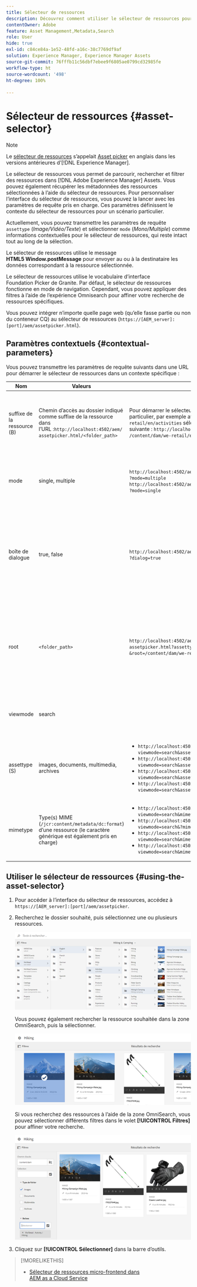```yaml
---
title: Sélecteur de ressources
description: Découvrez comment utiliser le sélecteur de ressources pour rechercher, filtrer, parcourir et récupérer les métadonnées des ressources dans Adobe Experience Manager Assets. Découvrez également comment personnaliser l’interface du sélecteur de ressources.
contentOwner: Adobe
feature: Asset Management,Metadata,Search
role: User
hide: true
exl-id: c84ce84a-1e52-48fd-a16c-38c7769df9af
solution: Experience Manager, Experience Manager Assets
source-git-commit: 76fffb11c56dbf7ebee9f6805ae0799cd32985fe
workflow-type: ht
source-wordcount: '498'
ht-degree: 100%

---
```


# Sélecteur de ressources {#asset-selector}

>[!NOTE]
>
>Le [sélecteur de ressources](https://experienceleague.adobe.com/docs/experience-manager-cloud-service/content/assets/manage/asset-selector.html?lang=fr) s’appelait [Asset picker](https://helpx.adobe.com/fr/experience-manager/6-2/assets/using/asset-picker.html) en anglais dans les versions antérieures d’[!DNL Experience Manager].

Le sélecteur de ressources vous permet de parcourir, rechercher et filtrer des ressources dans [!DNL Adobe Experience Manager] Assets. Vous pouvez également récupérer les métadonnées des ressources sélectionnées à l’aide du sélecteur de ressources. Pour personnaliser l’interface du sélecteur de ressources, vous pouvez la lancer avec les paramètres de requête pris en charge. Ces paramètres définissent le contexte du sélecteur de ressources pour un scénario particulier.

Actuellement, vous pouvez transmettre les paramètres de requête `assettype` (*Image/Vidéo/Texte*) et sélectionner `mode` (*Mono/Multiple*) comme informations contextuelles pour le sélecteur de ressources, qui reste intact tout au long de la sélection.

Le sélecteur de ressources utilise le message **HTML5 Window.postMessage** pour envoyer au ou à la destinataire les données correspondant à la ressource sélectionnée.

Le sélecteur de ressources utilise le vocabulaire d’interface Foundation Picker de Granite. Par défaut, le sélecteur de ressources fonctionne en mode de navigation. Cependant, vous pouvez appliquer des filtres à l’aide de l’expérience Omnisearch pour affiner votre recherche de ressources spécifiques.

Vous pouvez intégrer n’importe quelle page web (qu’elle fasse partie ou non du conteneur CQ) au sélecteur de ressources (`https://[AEM_server]:[port]/aem/assetpicker.html`).

## Paramètres contextuels {#contextual-parameters}

Vous pouvez transmettre les paramètres de requête suivants dans une URL pour démarrer le sélecteur de ressources dans un contexte spécifique :

| Nom | Valeurs | Exemple | Objectif |
|---|---|---|---|
| suffixe de la ressource (B) | Chemin d’accès au dossier indiqué comme suffixe de la ressource dans l’URL :`http://localhost:4502/aem/`<br>`assetpicker.html/<folder_path>` | Pour démarrer le sélecteur de ressources avec un dossier particulier, par exemple avec le dossier `/content/dam/we-retail/en/activities` sélectionné, l’URL doit avoir la forme suivante : `http://localhost:4502/aem/assetpicker.html`<br>`/content/dam/we-retail/en/activities?assettype=images`. | Si vous avez besoin de sélectionner un dossier en particulier au démarrage du sélecteur de ressources, vous pouvez l’indiquer comme suffixe de ressource. |
| mode | single, multiple | `http://localhost:4502/aem/assetpicker.html`<br>`?mode=multiple` <br> `http://localhost:4502/aem/assetpicker.html`<br>`?mode=single` | En mode multiple, vous pouvez sélectionner plusieurs ressources simultanément à l’aide du sélecteur de ressources. |
| boîte de dialogue | true, false | `http://localhost:4502/aem/assetpicker.html`<br>`?dialog=true` | Utilisez ces paramètres pour ouvrir le sélecteur de ressources en tant que boîte de dialogue Granite. Cette option ne peut être appliquée qu’au démarrage du sélecteur de ressources via le champ Chemin de Granite, en la configurant comme URL pickerSrc. |
| root | `<folder_path>` | `http://localhost:4502/aem/`<br>`assetpicker.html?assettype=images`<br>`&root=/content/dam/we-retail/en/activities` | Utilisez cette option pour spécifier le dossier racine du sélecteur de ressources. Dans ce cas, le sélecteur de ressources vous permet de sélectionner uniquement les ressources enfants (directes/indirectes) sous le dossier racine. |
| viewmode | search |  | Pour lancer le sélecteur de ressources en mode recherche, avec les paramètres assettype et mimetype. |
| assettype (S) | images, documents, multimedia, archives | <ul><li>`http://localhost:4502/aem/assetpicker.html?viewmode=search&assettype=images`</li> <li>`http://localhost:4502/aem/assetpicker.html?viewmode=search&assettype=documents`</li> <li>`http://localhost:4502/aem/assetpicker.html?viewmode=search&assettype=multimedia`</li> <li>`http://localhost:4502/aem/assetpicker.html?viewmode=search&assettype=archives`</li> | Utilisez cette option pour filtrer les types de ressources en fonction de la valeur transmise. |
| mimetype | Type(s) MIME (`/jcr:content/metadata/dc:format`) d’une ressource (le caractère générique est également pris en charge) | <ul><li>`http://localhost:4502/aem/assetpicker.html?viewmode=search&mimetype=image/png`</li>  <li>`http://localhost:4502/aem/assetpicker.html?viewmode=search&?mimetype=*png`</li>  <li>`http://localhost:4502/aem/assetpicker.html?viewmode=search&mimetype=*presentation`</li>  <li>`http://localhost:4502/aem/assetpicker?viewmode=search&mimetype=*presentation&mimetype=*png`</li></ul> | Utilisez-le pour filtrer les ressources basées sur le ou les types MIME |

## Utiliser le sélecteur de ressources {#using-the-asset-selector}

1. Pour accéder à l’interface du sélecteur de ressources, accédez à `https://[AEM_server]:[port]/aem/assetpicker`.
1. Recherchez le dossier souhaité, puis sélectionnez une ou plusieurs ressources.

   ![chlimage_1-441](assets/chlimage_1-441.png)

   Vous pouvez également rechercher la ressource souhaitée dans la zone OmniSearch, puis la sélectionner.

   ![chlimage_1-442](assets/chlimage_1-442.png)

   Si vous recherchez des ressources à l’aide de la zone OmniSearch, vous pouvez sélectionner différents filtres dans le volet **[!UICONTROL Filtres]** pour affiner votre recherche.

   ![chlimage_1-443](assets/chlimage_1-443.png)

1. Cliquez sur **[!UICONTROL Sélectionner]** dans la barre d’outils.

>[!MORELIKETHIS]
>
>* [Sélecteur de ressources micro-frontend dans AEM as a Cloud Service](https://experienceleague.adobe.com/docs/experience-manager-cloud-service/content/assets/manage/asset-selector.html?lang=fr)
